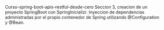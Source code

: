 Curso-spring-boot-apis-restful-desde-cero Seccion 3, creacion de un proyecto SpringBoot con SpringInicializr.
Inyeccion de dependencias administradas por el propio contenedor de Spring utilizando @Configuration y @Bean.
